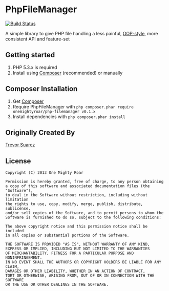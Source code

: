 # PhpFileManager

[![Build Status](https://travis-ci.org/onemightyroar/php-filemanager.png?branch=master)](https://travis-ci.org/onemightyroar/php-filemanager)

A simple library to give PHP file handling a less painful, [OOP-style][oop], more consistent API and feature-set

## Getting started

1. PHP 5.3.x is required
2. Install using [Composer](#composer-installation) (recommended) or manually

## Composer Installation

1. Get [Composer](http://getcomposer.org/)
2. Require PhpFileManager with `php composer.phar require onemightyroar/php-filemanager v0.1.x`
3. Install dependencies with `php composer.phar install`

## Originally Created By

[Trevor Suarez](https://github.com/Rican7)

## License

	Copyright (C) 2013 One Mighty Roar

	Permission is hereby granted, free of charge, to any person obtaining
	a copy of this software and associated documentation files (the "Software"),
	to deal in the Software without restriction, including without limitation
	the rights to use, copy, modify, merge, publish, distribute, sublicense,
	and/or sell copies of the Software, and to permit persons to whom the 
	Software is furnished to do so, subject to the following conditions:

	The above copyright notice and this permission notice shall be included
	in all copies or substantial portions of the Software.

	THE SOFTWARE IS PROVIDED "AS IS", WITHOUT WARRANTY OF ANY KIND,
	EXPRESS OR IMPLIED, INCLUDING BUT NOT LIMITED TO THE WARRANTIES
	OF MERCHANTABILITY, FITNESS FOR A PARTICULAR PURPOSE AND NONINFRINGEMENT.
	IN NO EVENT SHALL THE AUTHORS OR COPYRIGHT HOLDERS BE LIABLE FOR ANY CLAIM,
	DAMAGES OR OTHER LIABILITY, WHETHER IN AN ACTION OF CONTRACT,
	TORT OR OTHERWISE, ARISING FROM, OUT OF OR IN CONNECTION WITH THE SOFTWARE
	OR THE USE OR OTHER DEALINGS IN THE SOFTWARE.


 [oop]: http://www.php.net/manual/en/oop5.intro.php
